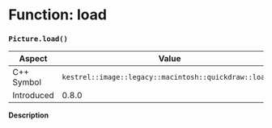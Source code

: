 
# Function: load
### `Picture.load()`

| Aspect | Value |
| --- | --- |
| C++ Symbol | `kestrel::image::legacy::macintosh::quickdraw::load()` |
| Introduced | 0.8.0 |

**Description**


